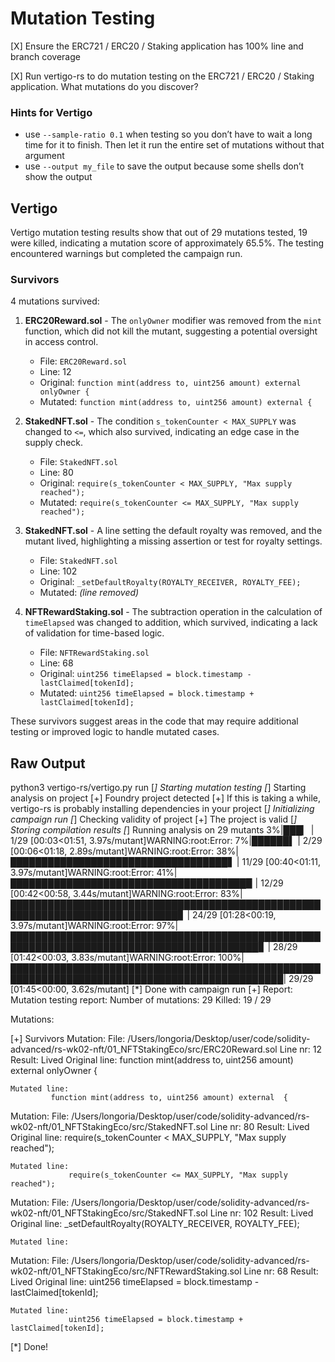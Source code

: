 # Mutation Testing

[X] Ensure the ERC721 / ERC20 / Staking application has 100% line and branch coverage

[X] Run vertigo-rs to do mutation testing on the ERC721 / ERC20 / Staking application. What mutations do you discover?

### Hints for Vertigo

- use `--sample-ratio 0.1` when testing so you don’t have to wait a long time for it to finish. Then let it run the entire set of mutations without that argument
- use `--output my_file` to save the output because some shells don’t show the output


## Vertigo

Vertigo mutation testing results show that out of 29 mutations tested, 19 were killed, indicating a mutation score of approximately 65.5%. The testing encountered warnings but completed the campaign run.

### Survivors

4 mutations survived:

1. **ERC20Reward.sol** - The `onlyOwner` modifier was removed from the `mint` function, which did not kill the mutant, suggesting a potential oversight in access control.
   - File: `ERC20Reward.sol`
   - Line: 12
   - Original: `function mint(address to, uint256 amount) external onlyOwner {`
   - Mutated: `function mint(address to, uint256 amount) external {`

2. **StakedNFT.sol** - The condition `s_tokenCounter < MAX_SUPPLY` was changed to `<=`, which also survived, indicating an edge case in the supply check.
   - File: `StakedNFT.sol`
   - Line: 80
   - Original: `require(s_tokenCounter < MAX_SUPPLY, "Max supply reached");`
   - Mutated: `require(s_tokenCounter <= MAX_SUPPLY, "Max supply reached");`

3. **StakedNFT.sol** - A line setting the default royalty was removed, and the mutant lived, highlighting a missing assertion or test for royalty settings.
   - File: `StakedNFT.sol`
   - Line: 102
   - Original: `_setDefaultRoyalty(ROYALTY_RECEIVER, ROYALTY_FEE);`
   - Mutated: *(line removed)*

4. **NFTRewardStaking.sol** - The subtraction operation in the calculation of `timeElapsed` was changed to addition, which survived, indicating a lack of validation for time-based logic.
   - File: `NFTRewardStaking.sol`
   - Line: 68
   - Original: `uint256 timeElapsed = block.timestamp - lastClaimed[tokenId];`
   - Mutated: `uint256 timeElapsed = block.timestamp + lastClaimed[tokenId];`

These survivors suggest areas in the code that may require additional testing or improved logic to handle mutated cases.

## Raw Output

python3 vertigo-rs/vertigo.py run
[*] Starting mutation testing
[*] Starting analysis on project
[+] Foundry project detected
[+] If this is taking a while, vertigo-rs is probably installing dependencies in your project
[*] Initializing campaign run 
[*] Checking validity of project
[+] The project is valid
[*] Storing compilation results
[*] Running analysis on 29 mutants
  3%|███▎                                                                                           | 1/29 [00:03<01:51,  3.97s/mutant]WARNING:root:Error: 
  7%|██████▌                                                                                        | 2/29 [00:06<01:18,  2.89s/mutant]WARNING:root:Error: 
 38%|███████████████████████████████████▋                                                          | 11/29 [00:40<01:11,  3.97s/mutant]WARNING:root:Error: 
 41%|██████████████████████████████████████▉                                                       | 12/29 [00:42<00:58,  3.44s/mutant]WARNING:root:Error: 
 83%|█████████████████████████████████████████████████████████████████████████████▊                | 24/29 [01:28<00:19,  3.97s/mutant]WARNING:root:Error: 
 97%|██████████████████████████████████████████████████████████████████████████████████████████▊   | 28/29 [01:42<00:03,  3.83s/mutant]WARNING:root:Error: 
100%|██████████████████████████████████████████████████████████████████████████████████████████████| 29/29 [01:45<00:00,  3.62s/mutant]
[*] Done with campaign run
[+] Report:
Mutation testing report:
Number of mutations:    29
Killed:                 19 / 29

Mutations:

[+] Survivors
Mutation:
    File: /Users/longoria/Desktop/user/code/solidity-advanced/rs-wk02-nft/01_NFTStakingEco/src/ERC20Reward.sol
    Line nr: 12
    Result: Lived
    Original line:
             function mint(address to, uint256 amount) external onlyOwner {

    Mutated line:
             function mint(address to, uint256 amount) external  {

Mutation:
    File: /Users/longoria/Desktop/user/code/solidity-advanced/rs-wk02-nft/01_NFTStakingEco/src/StakedNFT.sol
    Line nr: 80
    Result: Lived
    Original line:
                 require(s_tokenCounter < MAX_SUPPLY, "Max supply reached");

    Mutated line:
                 require(s_tokenCounter <= MAX_SUPPLY, "Max supply reached");

Mutation:
    File: /Users/longoria/Desktop/user/code/solidity-advanced/rs-wk02-nft/01_NFTStakingEco/src/StakedNFT.sol
    Line nr: 102
    Result: Lived
    Original line:
                 _setDefaultRoyalty(ROYALTY_RECEIVER, ROYALTY_FEE);

    Mutated line:
                 

Mutation:
    File: /Users/longoria/Desktop/user/code/solidity-advanced/rs-wk02-nft/01_NFTStakingEco/src/NFTRewardStaking.sol
    Line nr: 68
    Result: Lived
    Original line:
                 uint256 timeElapsed = block.timestamp - lastClaimed[tokenId];

    Mutated line:
                 uint256 timeElapsed = block.timestamp + lastClaimed[tokenId];

[*] Done! 